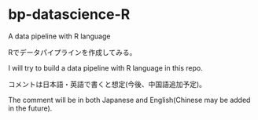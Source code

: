 # bp-datascience-R
A data pipeline with R language

Rでデータパイプラインを作成してみる。

I will try to build a data pipeline with R language in this repo.


コメントは日本語・英語で書くと想定(今後、中国語追加予定)。

The comment will be in both Japanese and English(Chinese may be added in the future).
